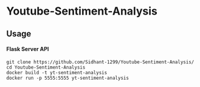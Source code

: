 # Youtube-Sentiment-Analysis


## Usage

#### Flask Server API
```
git clone https://github.com/Sidhant-1299/Youtube-Sentiment-Analysis/
cd Youtube-Sentiment-Analysis
docker build -t yt-sentiment-analysis
docker run -p 5555:5555 yt-sentiment-analysis
```
